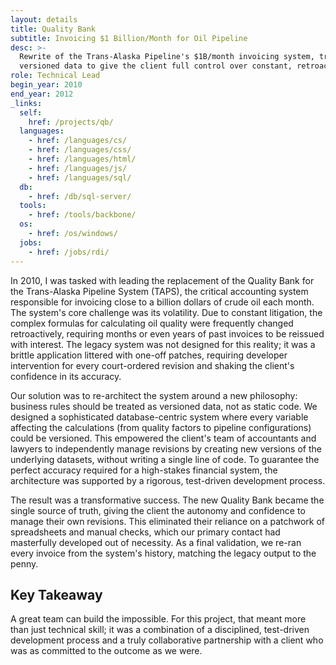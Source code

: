 ```yaml
---
layout: details
title: Quality Bank
subtitle: Invoicing $1 Billion/Month for Oil Pipeline
desc: >-
  Rewrite of the Trans-Alaska Pipeline's $1B/month invoicing system, treating business rules as
  versioned data to give the client full control over constant, retroactive changes.
role: Technical Lead
begin_year: 2010
end_year: 2012
_links:
  self:
    href: /projects/qb/
  languages:
    - href: /languages/cs/
    - href: /languages/css/
    - href: /languages/html/
    - href: /languages/js/
    - href: /languages/sql/
  db:
    - href: /db/sql-server/
  tools:
    - href: /tools/backbone/
  os:
    - href: /os/windows/
  jobs:
    - href: /jobs/rdi/
---
```


In 2010, I was tasked with leading the replacement of the Quality Bank for the Trans-Alaska Pipeline System (TAPS), the critical accounting system responsible for invoicing close to a billion dollars of crude oil each month. The system's core challenge was its volatility. Due to constant litigation, the complex formulas for calculating oil quality were frequently changed retroactively, requiring months or even years of past invoices to be reissued with interest. The legacy system was not designed for this reality; it was a brittle application littered with one-off patches, requiring developer intervention for every court-ordered revision and shaking the client's confidence in its accuracy.

Our solution was to re-architect the system around a new philosophy: business rules should be treated as versioned data, not as static code. We designed a sophisticated database-centric system where every variable affecting the calculations (from quality factors to pipeline configurations) could be versioned. This empowered the client's team of accountants and lawyers to independently manage revisions by creating new versions of the underlying datasets, without writing a single line of code. To guarantee the perfect accuracy required for a high-stakes financial system, the architecture was supported by a rigorous, test-driven development process.

The result was a transformative success. The new Quality Bank became the single source of truth, giving the client the autonomy and confidence to manage their own revisions. This eliminated their reliance on a patchwork of spreadsheets and manual checks, which our primary contact had masterfully developed out of necessity. As a final validation, we re-ran every invoice from the system's history, matching the legacy output to the penny.

## Key Takeaway

A great team can build the impossible. For this project, that meant more than just technical skill; it was a combination of a disciplined, test-driven development process and a truly collaborative partnership with a client who was as committed to the outcome as we were.
